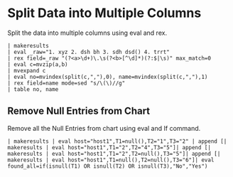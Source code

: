 # Split Data into Multiple Columns

Split the data into multiple columns using eval and rex.

```splunk
| makeresults
| eval _raw="1. xyz 2. dsh bh 3. sdh dsd() 4. trrt"
| rex field=_raw "(?<a>\d+)\.\s(?<b>[^\d]*)(?:$|\s)" max_match=0
| eval c=mvzip(a,b)
| mvexpand c
| eval no=mvindex(split(c,","),0), name=mvindex(split(c,","),1)
| rex field=name mode=sed "s/\(\)//g"
| table no, name
```

## Remove Null Entries from Chart
Remove all the Null Entries from chart using eval and If command.

```splunk
| makeresults | eval host="host1",T1=null(),T2="1",T3="2" | append [| makeresults | eval host="host1",T1="2",T2="4",T3="5"]| append [| makeresults | eval host="host1",T1="2",T2=null(),T3="5"]| append [| makeresults | eval host="host1",T1=null(),T2=null(),T3="6"]| eval found_all=if(isnull(T1) OR isnull(T2) OR isnull(T3),"No","Yes")
```
